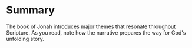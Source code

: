 # Summary

The book of Jonah introduces major themes that resonate throughout Scripture. As you read, note how the narrative prepares the way for God's unfolding story.

